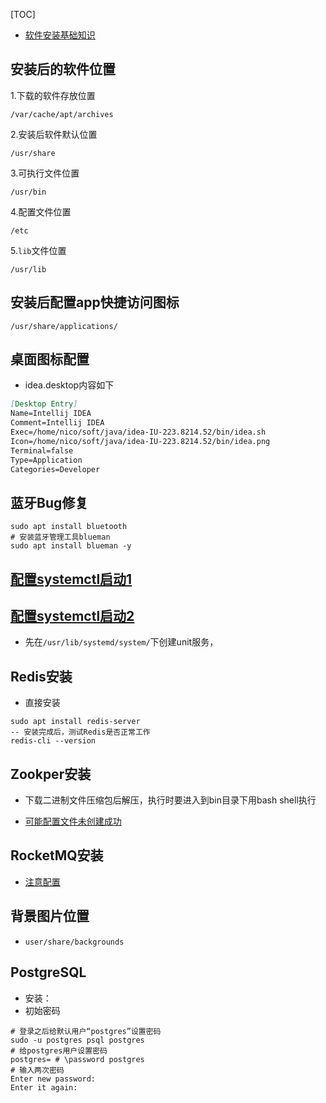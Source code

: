 [TOC]

+ [软件安装基础知识](https://blog.csdn.net/Courage_Insight/article/details/41827167)

## 安装后的软件位置

1.下载的软件存放位置

`/var/cache/apt/archives`

 2.安装后软件默认位置

`/usr/share`

 3.可执行文件位置 

`/usr/bin`

 4.配置文件位置

`/etc`

 5.`lib`文件位置

`/usr/lib`

## 安装后配置app快捷访问图标

`/usr/share/applications/`

## 桌面图标配置

+ idea.desktop内容如下

```markdown
[Desktop Entry]
Name=Intellij IDEA
Comment=Intellij IDEA
Exec=/home/nico/soft/java/idea-IU-223.8214.52/bin/idea.sh
Icon=/home/nico/soft/java/idea-IU-223.8214.52/bin/idea.png
Terminal=false
Type=Application
Categories=Developer
```

## 蓝牙Bug修复

```
sudo apt install bluetooth
# 安装蓝牙管理工具blueman
sudo apt install blueman -y
```

## [配置systemctl启动1](https://cloud.tencent.com/developer/article/1975011)

## [配置systemctl启动2](https://blog.csdn.net/t624124600/article/details/111085234)

+ 先在`/usr/lib/systemd/system/`下创建unit服务，


## Redis安装

+ 直接安装

```shell
sudo apt install redis-server
-- 安装完成后，测试Redis是否正常工作
redis-cli --version
```

## Zookper安装

+ 下载二进制文件压缩包后解压，执行时要进入到bin目录下用bash shell执行

+ [可能配置文件未创建成功](https://blog.csdn.net/han_xuefeng/article/details/119885832)

## RocketMQ安装

+ [注意配置](https://blog.csdn.net/mario08/article/details/107243730)


## 背景图片位置

+ `user/share/backgrounds`


## PostgreSQL

+ 安装：
+ 初始密码

```shell
# 登录之后给默认用户“postgres”设置密码
sudo -u postgres psql postgres
# 给postgres用户设置密码
postgres= # \password postgres          
# 输入两次密码
Enter new password:
Enter it again:
```
